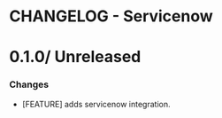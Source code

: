 # CHANGELOG - Servicenow

0.1.0/ Unreleased
==================

### Changes

* [FEATURE] adds servicenow integration.
